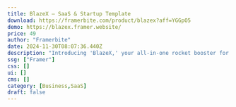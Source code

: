 ```yaml
---
title: BlazeX — SaaS & Startup Template
download: https://framerbite.com/product/blazex?aff=YGGpO5
demo: https://blazex.framer.website/
price: 49
author: "Framerbite"
date: 2024-11-30T08:07:36.440Z
description: "Introducing 'BlazeX,' your all-in-one rocket booster for SaaS and startup success! With 4 different homepages & 18+ complete, ready-to-use pages, this Framer template is the ultimate choice. Tailored specifically for SaaS and startups."
ssg: ["Framer"]
css: []
ui: []
cms: []
category: [Business,SaaS]
draft: false
---
```

